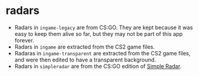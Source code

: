 # radars

* Radars in `ingame-legacy` are from CS:GO. They are kept because it was easy to keep them alive so far, but they may not be part of this app forever.
* Radars in `ingame` are extracted from the CS2 game files.
* Radaras in `ingame-transparent` are extracted from the CS2 game files, and were then edited to have a transparent background.
* Radars in `simpleradar` are from the CS:GO edition of [Simple Radar](https://readtldr.gg/simpleradar).
